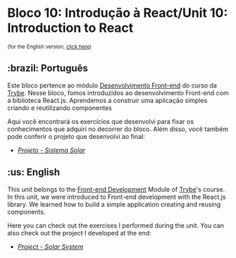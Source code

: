 # Bloco 10: Introdução à React/Unit 10: Introduction to React
<small>(for the English version, <a href="#en">click here</a>)</small>
<h2>:brazil: Português</h2>
<p>Este bloco pertence ao módulo <a href="https://github.com/raphaelalmeidamartins/trybe_exercicios/tree/main/2_Desenvolvimento-Front-end" rel="prev">Desenvolvimento Front-end</a> do curso da <a href="https://www.betrybe.com/">Trybe</a>. Nesse bloco, fomos introduzidos ao desenvolvimento Front-end com a biblioteca React.js. Aprendemos a construir uma aplicação simples criando e reutilizando componentes</p>
<p>Aqui você encontrará os exercícios que desenvolvi para fixar os conhecimentos que adquiri no decorrer do bloco. Além disso, você também pode conferir o projeto que desenvolvi ao final:</p>

- _[Projeto - Sistema Solar](https://raphaelalmeidamartins.github.io/solar-system/)_

<h2 id="en">:us: English</h2>
<p>This unit belongs to the <a href="https://github.com/raphaelalmeidamartins/trybe_exercicios/tree/main/2_Desenvolvimento-Front-end">Front-end Development</a> Module of <a href="https://www.betrybe.com/">Trybe</a>'s course. In this unit, we were introduced to Front-end development with the React.js library. We learned how to build a simple application creating and reusing components.</p>
<p>Here you can check out the exercises I performed during the unit. You can also check out the project I developed at the end:</p>

- _[Project - Solar System](https://raphaelalmeidamartins.github.io/solar-system/)_

